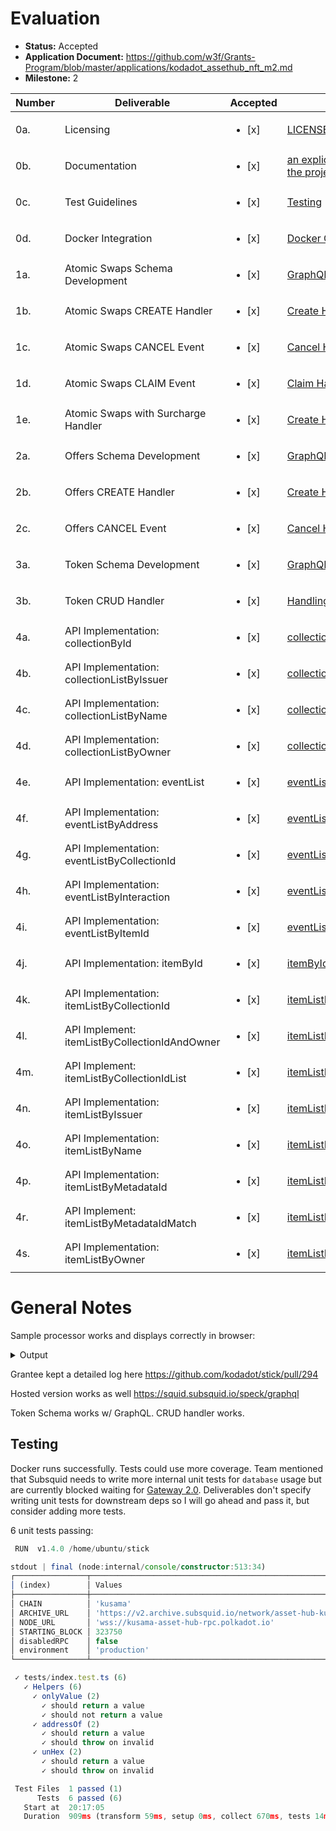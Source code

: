 # Evaluation


- **Status:** Accepted
- **Application Document:** https://github.com/w3f/Grants-Program/blob/master/applications/kodadot_assethub_nft_m2.md
- **Milestone:** 2

| Number | Deliverable                                   | Accepted | Link                                                                                                                                | Notes                          |
| ------ | --------------------------------------------- | ----------------- | ----------------------------------------------------------------------------------------------------------------------------------- | ------------------------------ |
| 0a.    | Licensing                                     | <ul><li>[x] </li></ul> | [LICENSE](https://github.com/kodadot/stick/blob/main/LICENSE)                                                                       | MIT                            |
| 0b.    | Documentation                                 | <ul><li>[x] </li></ul> | [an explicit README file to guide the project setup and execution](https://github.com/kodadot/stick/blob/feat/swap-it-up/README.md) | -                              |
| 0c.    | Test Guidelines                               | <ul><li>[x] </li></ul> | [Testing](https://github.com/kodadot/stick/tree/feat/swap-it-up/tests)                                                              | -                              |
| 0d.    | Docker Integration                            | <ul><li>[x] </li></ul> | [Docker Compose](https://github.com/kodadot/stick/blob/feat/swap-it-up/docker-compose.yml)                                          | -                              |
| 1a.    | Atomic Swaps Schema Development               | <ul><li>[x] </li></ul> | [GraphQL schema swap.](https://github.com/kodadot/stick/blob/feat/swap-it-up/schema.graphql#L198)                                   | -                              |
| 1b.    | Atomic Swaps CREATE Handler                   | <ul><li>[x] </li></ul> | [Create Handler](https://github.com/kodadot/stick/blob/feat/swap-it-up/src/mappings/nfts/createSwap.ts)                             | -                              |
| 1c.    | Atomic Swaps CANCEL Event                     | <ul><li>[x] </li></ul> | [Cancel Handler](https://github.com/kodadot/stick/blob/feat/swap-it-up/src/mappings/nfts/cancelSwap.ts)                             | -                              |
| 1d.    | Atomic Swaps CLAIM Event                      | <ul><li>[x] </li></ul> | [Claim Handler](https://github.com/kodadot/stick/blob/feat/swap-it-up/src/mappings/nfts/claim.ts)                                   | -                              |
| 1e.    | Atomic Swaps with Surcharge Handler           | <ul><li>[x] </li></ul> | [Create Handler](https://github.com/kodadot/stick/blob/feat/swap-it-up/src/mappings/nfts/createSwap.ts#L48)                         | -                              |
| 2a.    | Offers Schema Development                     | <ul><li>[x] </li></ul> | [GraphQL schema offer.](https://github.com/kodadot/stick/blob/feat/swap-it-up/schema.graphql#L173)                                  | -                              |
| 2b.    | Offers CREATE Handler                         | <ul><li>[x] </li></ul> | [Create Handler](https://github.com/kodadot/stick/blob/feat/swap-it-up/src/mappings/nfts/createSwap.ts#L25)                         | -                              |
| 2c.    | Offers CANCEL Event                           | <ul><li>[x] </li></ul> | [Cancel Handler](https://github.com/kodadot/stick/blob/feat/swap-it-up/src/mappings/nfts/cancelSwap.ts#L23)                         | -                              |
| 3a.    | Token Schema Development                      | <ul><li>[x] </li></ul> | [GraphQL schema token.](https://github.com/kodadot/stick/blob/feat/swap-it-up/schema.graphql#L40)                                   | -                              |
| 3b.    | Token CRUD Handler                            | <ul><li>[x] </li></ul> | [Handling Token](https://github.com/kodadot/stick/blob/feat/swap-it-up/src/mappings/shared/token/tokenAPI.ts)                       | -                              |
| 4a.    | API Implementation: collectionById            | <ul><li>[x] </li></ul> | [collectionById](https://github.com/vikiival/kodaquery/blob/main/main.ts#L36)                                                       | -                              |
| 4b.    | API Implementation: collectionListByIssuer    | <ul><li>[x] </li></ul> | [collectionListByIssuer](https://github.com/vikiival/kodaquery/blob/main/main.ts#L44)                                               | -                              |
| 4c.    | API Implementation: collectionListByName      | <ul><li>[x] </li></ul> | [collectionListByName](https://github.com/vikiival/kodaquery/blob/main/main.ts#L53)                                                 | -                              |
| 4d.    | API Implementation: collectionListByOwner     | <ul><li>[x] </li></ul> | [collectionListByOwner](https://github.com/vikiival/kodaquery/blob/main/main.ts#L62)                                                | -                              |
| 4e.    | API Implementation: eventList                 | <ul><li>[x] </li></ul> | [eventList](https://github.com/vikiival/kodaquery/blob/main/main.ts#L72)                                                            | -                              |
| 4f.    | API Implementation: eventListByAddress        | <ul><li>[x] </li></ul> | [eventListByAddress](https://github.com/vikiival/kodaquery/blob/main/main.ts#L80)                                                   | -                              |
| 4g.    | API Implementation: eventListByCollectionId   | <ul><li>[x] </li></ul> | [eventListByCollectionId](https://github.com/vikiival/kodaquery/blob/main/main.ts#L89)                                              | -                              |
| 4h.    | API Implementation: eventListByInteraction    | <ul><li>[x] </li></ul> | [eventListByInteraction](https://github.com/vikiival/kodaquery/blob/main/main.ts#L98)                                               | -                              |
| 4i.    | API Implementation: eventListByItemId         | <ul><li>[x] </li></ul> | [eventListByItemId](https://github.com/vikiival/kodaquery/blob/main/main.ts#L107)                                                   | -                              |
| 4j.    | API Implementation: itemById                  | <ul><li>[x] </li></ul> | [itemById](https://github.com/vikiival/kodaquery/blob/main/main.ts#L117)                                                            | -                              |
| 4k.    | API Implementation: itemListByCollectionId    | <ul><li>[x] </li></ul> | [itemListByCollectionId](https://github.com/vikiival/kodaquery/blob/main/main.ts#L125)                                              | -                              |
| 4l.    | API Implement: itemListByCollectionIdAndOwner | <ul><li>[x] </li></ul> | [itemListByCollectionIdAndOwner](https://github.com/vikiival/kodaquery/blob/main/main.ts#L134)                                      | -                              |
| 4m.    | API Implement: itemListByCollectionIdList     | <ul><li>[x] </li></ul> | [itemListByCollectionIdList](https://github.com/vikiival/kodaquery/blob/main/main.ts#L144)                                          | -                              |
| 4n.    | API Implementation: itemListByIssuer          | <ul><li>[x] </li></ul> | [itemListByIssuer](https://github.com/vikiival/kodaquery/blob/main/main.ts#L153)                                                    | -                              |
| 4o.    | API Implementation: itemListByName            | <ul><li>[x] </li></ul> | [itemListByName](https://github.com/vikiival/kodaquery/blob/main/main.ts#L162)                                                      | -                              |
| 4p.    | API Implementation: itemListByMetadataId      | <ul><li>[x] </li></ul> | [itemListByMetadataId](https://github.com/vikiival/kodaquery/blob/main/main.ts#L171)                                                | -                              |
| 4r.    | API Implement: itemListByMetadataIdMatch      | <ul><li>[x] </li></ul> | [itemListByMetadataIdMatch](https://github.com/vikiival/kodaquery/blob/main/main.ts#L190)                                           | -                              |
| 4s.    | API Implementation: itemListByOwner           | <ul><li>[x] </li></ul> | [itemListByOwner](https://github.com/vikiival/kodaquery/blob/main/main.ts#L189)                                                     | -                              |

# General Notes

Sample processor works and displays correctly in browser:

<details>
  <summary>Output</summary>

```ts
                           "timestamp": "2021-09-24T16:38:06.509Z",
                           "collectionId": "u-1",
                           "sn": "491",
                           "to": "G22JL5wM6MDvku8jYiKShL2N8c6HfVgcWaR3GmpajtgR9Fc"
                         }
16:14:28 INFO  squid:log 💚 [SEND] u-1-491 from DFi8qw43wy5ihCJKpnRYHAkv7ppgWZJL4fYrnbCHU9W4pcp to G22JL5wM6MDvku8jYiKShL2N8c6HfVgcWaR3GmpajtgR9Fc
16:14:28 DEBUG squid:log Processing Uniques.Transferred
16:14:28 INFO  squid:log ⏳ [SEND] 824023
16:14:28 DEBUG squid:log [SEND] {
                           "caller": "Hxz9CRinkTf5JEQ7bkAeUw55TGGxkuRpPDhSrxSbFAY5y7X",
                           "blockNumber": "824023",
                           "timestamp": "2021-09-24T16:38:18.583Z",
                           "collectionId": "u-2",
                           "sn": "2429",
                           "to": "Gecf3Bn2cF2buiESKSNrhimEHdwLwpFmSkQy4fvRbXbBZAh"
                         }
16:14:28 INFO  squid:log 💚 [SEND] u-2-2429 from Hxz9CRinkTf5JEQ7bkAeUw55TGGxkuRpPDhSrxSbFAY5y7X to Gecf3Bn2cF2buiESKSNrhimEHdwLwpFmSkQy4fvRbXbBZAh
16:14:28 DEBUG squid:log Processing Uniques.Transferred
16:14:28 INFO  squid:log ⏳ [SEND] 824023
16:14:28 DEBUG squid:log [SEND] {
                           "caller": "GkAtAEia2c2zQUrzwey8EqnegoEkGiKbw6m5emXL1CgXrtr",
                           "blockNumber": "824023",
                           "timestamp": "2021-09-24T16:38:18.583Z",
                           "collectionId": "u-2",
                           "sn": "108",
                           "to": "EGV3Qmrq1qMxeXW5uPXXWTHwXZDQ6384vv9pKAUFwxYw9rw"
                         }
16:14:28 INFO  squid:log 💚 [SEND] u-2-108 from GkAtAEia2c2zQUrzwey8EqnegoEkGiKbw6m5emXL1CgXrtr to EGV3Qmrq1qMxeXW5uPXXWTHwXZDQ6384vv9pKAUFwxYw9rw
16:14:28 DEBUG squid:log Processing Uniques.Transferred
16:14:28 INFO  squid:log ⏳ [SEND] 824024
16:14:28 DEBUG squid:log [SEND] {
                           "caller": "Cx52PDPSGvkTQqYb2LdNn3xnuo4JRUnmTaKTRzrSk6gXB2j",
                           "blockNumber": "824024",
                           "timestamp": "2021-09-24T16:38:30.444Z",
                           "collectionId": "u-2",
                           "sn": "2312",
                           "to": "CpX6D7sxvZKUeaJUpS6Eb8Y2g79F7DEZXU1QucUX5o2HyfK"
                         }
16:14:28 INFO  squid:log 💚 [SEND] u-2-2312 from Cx52PDPSGvkTQqYb2LdNn3xnuo4JRUnmTaKTRzrSk6gXB2j to CpX6D7sxvZKUeaJUpS6Eb8Y2g79F7DEZXU1QucUX5o2HyfK
16:14:28 DEBUG squid:log Processing Uniques.Transferred
16:14:28 INFO  squid:log ⏳ [SEND] 824024
16:14:28 DEBUG squid:log [SEND] {
                           "caller": "Er7RXEYWjdtvSoQBE6GGjYyoBRuky5nMu4NFcXfRqjojnUT",
                           "blockNumber": "824024",
                           "timestamp": "2021-09-24T16:38:30.444Z",
                           "collectionId": "u-2",
                           "sn": "2719",
                           "to": "GSHkVxCvovrZ8EZSpAijazEE5ivHR1FFpN5qev73MZzqRpZ"
                         }
16:14:28 INFO  squid:log 💚 [SEND] u-2-2719 from Er7RXEYWjdtvSoQBE6GGjYyoBRuky5nMu4NFcXfRqjojnUT to GSHkVxCvovrZ8EZSpAijazEE5ivHR1FFpN5qev73MZzqRpZ
16:14:28 DEBUG squid:log Processing Uniques.Transferred
16:14:28 INFO  squid:log ⏳ [SEND] 824025
16:14:28 DEBUG squid:log [SEND] {
                           "caller": "DY8iuSt31L8oZv5VHz45RZieAAjwqgji43MctGGBdMmyE1A",
                           "blockNumber": "824025",
                           "timestamp": "2021-09-24T16:38:42.780Z",
                           "collectionId": "u-0",
                           "sn": "2469",
                           "to": "ED45ZRS573WZs1AoB6WbvD26v2uc7johtNT77sfEbvuZnuj"
                         }
16:14:28 INFO  squid:log 💚 [SEND] u-0-2469 from DY8iuSt31L8oZv5VHz45RZieAAjwqgji43MctGGBdMmyE1A to ED45ZRS573WZs1AoB6WbvD26v2uc7johtNT77sfEbvuZnuj
16:14:28 DEBUG squid:log Processing Uniques.Transferred
16:14:28 INFO  squid:log ⏳ [SEND] 824025
16:14:28 DEBUG squid:log [SEND] {
                           "caller": "H28baDH1YU8QCxLh6qhjJEUuTZoWZkhjx5PKNvTMWWiCJqh",
                           "blockNumber": "824025",
                           "timestamp": "2021-09-24T16:38:42.780Z",
                           "collectionId": "u-2",
                           "sn": "1351",
                           "to": "DgC4XNwFU99g9NPkT37khhHJYokPSDMDGAE3bdyjHhHzzNx"
                         }
16:14:28 INFO  squid:log 💚 [SEND] u-2-1351 from H28baDH1YU8QCxLh6qhjJEUuTZoWZkhjx5PKNvTMWWiCJqh to DgC4XNwFU99g9NPkT37khhHJYokPSDMDGAE3bdyjHhHzzNx
16:14:28 DEBUG squid:log Processing Uniques.Transferred
16:14:28 INFO  squid:log ⏳ [SEND] 824026
16:14:28 DEBUG squid:log [SEND] {
                           "caller": "H2Zq7v3BULdN4zTMnJ2R2jp589ezQLUWPVgzRaBLiqka3wX",
                           "blockNumber": "824026",
                           "timestamp": "2021-09-24T16:38:54.829Z",
                           "collectionId": "u-1",
                           "sn": "2431",
                           "to": "GcbjT6XsjsidC7F18ghTTeGzdagSQDfxye5WEUWfCehTaqf"
                         }
16:14:28 INFO  squid:log 💚 [SEND] u-1-2431 from H2Zq7v3BULdN4zTMnJ2R2jp589ezQLUWPVgzRaBLiqka3wX to GcbjT6XsjsidC7F18ghTTeGzdagSQDfxye5WEUWfCehTaqf
16:14:28 DEBUG squid:log Processing Uniques.Transferred
16:14:28 INFO  squid:log ⏳ [SEND] 824027
16:14:28 DEBUG squid:log [SEND] {
                           "caller": "Cgqsm4NcT9k4odAwrz7zG4hcnzMwwAQf91tyg5FoCKUXPSA",
                           "blockNumber": "824027",
                           "timestamp": "2021-09-24T16:39:06.545Z",
                           "collectionId": "u-2",
                           "sn": "3043",
                           "to": "F2GoUh286UrgrzkEuK77THDnGSo4ugzwgp4B15F5fdcUVpX"
                         }
16:14:28 INFO  squid:log 💚 [SEND] u-2-3043 from Cgqsm4NcT9k4odAwrz7zG4hcnzMwwAQf91tyg5FoCKUXPSA to F2GoUh286UrgrzkEuK77THDnGSo4ugzwgp4B15F5fdcUVpX
16:14:28 DEBUG squid:log Processing Uniques.Transferred
16:14:28 INFO  squid:log ⏳ [SEND] 824028
16:14:28 DEBUG squid:log [SEND] {
                           "caller": "GZeemkrSLctPAwHDpXnq3NPJFMKCkgPFeLrRwapDm5zohqw",
                           "blockNumber": "824028",
                           "timestamp": "2021-09-24T16:39:18.294Z",
                           "collectionId": "u-0",
                           "sn": "2192",
                           "to": "EPXKWpDZcxJaL9Vn29Vv95NYYgmb9ncAqpfhK8rdVKETE4j"
                         }
16:14:28 INFO  squid:log 💚 [SEND] u-0-2192 from GZeemkrSLctPAwHDpXnq3NPJFMKCkgPFeLrRwapDm5zohqw to EPXKWpDZcxJaL9Vn29Vv95NYYgmb9ncAqpfhK8rdVKETE4j
16:14:28 DEBUG squid:log Processing Uniques.Transferred
16:14:28 INFO  squid:log ⏳ [SEND] 824028
16:14:28 DEBUG squid:log [SEND] {
                           "caller": "HHPeD1USSLFXoXXxktPzCzPEJCgpjtfxny1jfcWSFEbpEev",
                           "blockNumber": "824028",
                           "timestamp": "2021-09-24T16:39:18.294Z",
                           "collectionId": "u-1",
                           "sn": "240",
                           "to": "EE2X7VUZtBMekM3tyy1xEAGWMvUHT1YTtoGht25qxfRtUd4"
                         }
16:14:28 INFO  squid:log 💚 [SEND] u-1-240 from HHPeD1USSLFXoXXxktPzCzPEJCgpjtfxny1jfcWSFEbpEev to EE2X7VUZtBMekM3tyy1xEAGWMvUHT1YTtoGht25qxfRtUd4
16:14:28 DEBUG squid:log Processing Uniques.Transferred
16:14:28 INFO  squid:log ⏳ [SEND] 824029
16:14:28 DEBUG squid:log [SEND] {
                           "caller": "FtYLatWSsvvkaVrRLPWSbuvsWFpxD39gEw6h98LU7czShrp",
                           "blockNumber": "824029",
                           "timestamp": "2021-09-24T16:39:30.660Z",
                           "collectionId": "u-1",
                           "sn": "511",
                           "to": "H2Dvi5iiBhXL8m2jEdE5YMpBxp52fGJDnQbpewV5RoVsfYo"
                         }
16:14:28 INFO  squid:log 💚 [SEND] u-1-511 from FtYLatWSsvvkaVrRLPWSbuvsWFpxD39gEw6h98LU7czShrp to H2Dvi5iiBhXL8m2jEdE5YMpBxp52fGJDnQbpewV5RoVsfYo
16:14:28 DEBUG squid:log Processing Uniques.Transferred
16:14:28 INFO  squid:log ⏳ [SEND] 824029
16:14:28 DEBUG squid:log [SEND] {
                           "caller": "DrZZnynDaTYqyv1M54qavkTbkn6iszZgMh2R2p5kC77UMve",
                           "blockNumber": "824029",
                           "timestamp": "2021-09-24T16:39:30.660Z",
                           "collectionId": "u-2",
                           "sn": "1375",
                           "to": "GHbnrGrFHX6jMWRtDLjC7HeRk4yLfhfUenu6maq7VdntzyW"
                         }
16:14:28 INFO  squid:log 💚 [SEND] u-2-1375 from DrZZnynDaTYqyv1M54qavkTbkn6iszZgMh2R2p5kC77UMve to GHbnrGrFHX6jMWRtDLjC7HeRk4yLfhfUenu6maq7VdntzyW
16:14:28 DEBUG squid:log Processing Uniques.Transferred
16:14:28 INFO  squid:log ⏳ [SEND] 824029
16:14:28 DEBUG squid:log [SEND] {
                           "caller": "DwANEv486UGDzWHe6iS2NhDeZD4GL78aTv1fy38MpTSwS8p",
                           "blockNumber": "824029",
                           "timestamp": "2021-09-24T16:39:30.660Z",
                           "collectionId": "u-0",
                           "sn": "1871",
                           "to": "Cr9d8GgrpFAp5f9oLysChnHUNdAHvGi8WuFsyQRGzFnszYW"
                         }
16:14:28 INFO  squid:log 💚 [SEND] u-0-1871 from DwANEv486UGDzWHe6iS2NhDeZD4GL78aTv1fy38MpTSwS8p to Cr9d8GgrpFAp5f9oLysChnHUNdAHvGi8WuFsyQRGzFnszYW
16:14:28 DEBUG squid:log Processing Uniques.Transferred
16:14:28 INFO  squid:log ⏳ [SEND] 824029
16:14:28 DEBUG squid:log [SEND] {
                           "caller": "CgR1ksYHvxiKdCdTCC2ZhyuDU4w7TDzQUGGi9y5jNFDvQ8P",
                           "blockNumber": "824029",
                           "timestamp": "2021-09-24T16:39:30.660Z",
                           "collectionId": "u-2",
                           "sn": "801",
                           "to": "JHVGHUsT9fYqkG6yYW2uqYGzBZR1dvnL7KNYgJkv8fKu5R4"
                         }
16:14:28 INFO  squid:log 💚 [SEND] u-2-801 from CgR1ksYHvxiKdCdTCC2ZhyuDU4w7TDzQUGGi9y5jNFDvQ8P to JHVGHUsT9fYqkG6yYW2uqYGzBZR1dvnL7KNYgJkv8fKu5R4
16:14:28 DEBUG squid:log Processing Uniques.Transferred
16:14:28 INFO  squid:log ⏳ [SEND] 824029
16:14:28 DEBUG squid:log [SEND] {
                           "caller": "H2BmBRqpKqHP1YirAgWERGTAQvMiDpkvkm5iVQYqY1E5qMw",
                           "blockNumber": "824029",
                           "timestamp": "2021-09-24T16:39:30.660Z",
                           "collectionId": "u-1",
                           "sn": "1641",
                           "to": "CjSNNe37YFEd9DYxix9tvVVaRBjTd6ruRWT3UFiwUGi7Cf7"
                         }
16:14:28 INFO  squid:log 💚 [SEND] u-1-1641 from H2BmBRqpKqHP1YirAgWERGTAQvMiDpkvkm5iVQYqY1E5qMw to CjSNNe37YFEd9DYxix9tvVVaRBjTd6ruRWT3UFiwUGi7Cf7
16:14:28 DEBUG squid:log Processing Uniques.Transferred
16:14:28 INFO  squid:log ⏳ [SEND] 824030
16:14:28 DEBUG squid:log [SEND] {
                           "caller": "HZaYDzTAEXQSyazQC83szHEPRnZSeLi961LQDpcVKiAsHkU",
                           "blockNumber": "824030",
                           "timestamp": "2021-09-24T16:39:42.752Z",
                           "collectionId": "u-1",
                           "sn": "305",
                           "to": "E8gv3RjJEcvyZmiE7BJ8MRsX17qRzYqBENCBZdPKtBhcmH6"
                         }
16:14:28 INFO  squid:log 💚 [SEND] u-1-305 from HZaYDzTAEXQSyazQC83szHEPRnZSeLi961LQDpcVKiAsHkU to E8gv3RjJEcvyZmiE7BJ8MRsX17qRzYqBENCBZdPKtBhcmH6
16:14:28 DEBUG squid:log Processing Uniques.Transferred
16:14:28 INFO  squid:log ⏳ [SEND] 824030
16:14:28 DEBUG squid:log [SEND] {
                           "caller": "FF6LZGUvB7qcKphZ8Z7V1tJEEcxLZRtpZyobwGZ78Mzagvr",
                           "blockNumber": "824030",
                           "timestamp": "2021-09-24T16:39:42.752Z",
                           "collectionId": "u-2",
                           "sn": "1331",
                           "to": "HUeY9ac58v8yZcqYaFhZRu7xTHpjS8zMFyYiegrAwrL1hXJ"
                         }
16:14:29 INFO  squid:log 💚 [SEND] u-2-1331 from FF6LZGUvB7qcKphZ8Z7V1tJEEcxLZRtpZyobwGZ78Mzagvr to HUeY9ac58v8yZcqYaFhZRu7xTHpjS8zMFyYiegrAwrL1hXJ
16:14:29 DEBUG squid:log Processing Uniques.Transferred
16:14:29 INFO  squid:log ⏳ [SEND] 824031
16:14:29 DEBUG squid:log [SEND] {
                           "caller": "DViNPtE47fxhSJDEspMZ8erdUw49Se2KeJ6NCmbayJLeUVB",
                           "blockNumber": "824031",
                           "timestamp": "2021-09-24T16:39:54.480Z",
                           "collectionId": "u-1",
                           "sn": "2535",
                           "to": "GsytPWTndtba6TkfeYcRWpqp3h15Wp4p8nk3VsZMQmCq2CH"
                         }
16:14:29 INFO  squid:log 💚 [SEND] u-1-2535 from DViNPtE47fxhSJDEspMZ8erdUw49Se2KeJ6NCmbayJLeUVB to GsytPWTndtba6TkfeYcRWpqp3h15Wp4p8nk3VsZMQmCq2CH
16:14:29 DEBUG squid:log Processing Uniques.Transferred
16:14:29 INFO  squid:log ⏳ [SEND] 824031
16:14:29 DEBUG squid:log [SEND] {
                           "caller": "FChV1RftMPpFcgzR3PwRMFEwvnZaipkzoPbVoZwpgtZqyrh",
                           "blockNumber": "824031",
                           "timestamp": "2021-09-24T16:39:54.480Z",
                           "collectionId": "u-1",
                           "sn": "121",
                           "to": "EfAQrzthcADWWecbHEEX6dZAtGa9srrUAK4es5NC8xfdnLT"
                         }
16:14:29 INFO  squid:log 💚 [SEND] u-1-121 from FChV1RftMPpFcgzR3PwRMFEwvnZaipkzoPbVoZwpgtZqyrh to EfAQrzthcADWWecbHEEX6dZAtGa9srrUAK4es5NC8xfdnLT
16:14:29 DEBUG squid:log Processing Uniques.Transferred
16:14:29 INFO  squid:log ⏳ [SEND] 824031
16:14:29 DEBUG squid:log [SEND] {
                           "caller": "GhBt5U9r7yQ6dmYgaS8SxKvmzCLqKsr14XgsjuMZdx815qy",
                           "blockNumber": "824031",
                           "timestamp": "2021-09-24T16:39:54.480Z",
                           "collectionId": "u-2",
                           "sn": "3206",
                           "to": "GefnjhSm2kU2F1RcKFMvqoJXjQWTTXE6MquAptF9osWZk73"
                         }
16:14:29 INFO  squid:log 💚 [SEND] u-2-3206 from GhBt5U9r7yQ6dmYgaS8SxKvmzCLqKsr14XgsjuMZdx815qy to GefnjhSm2kU2F1RcKFMvqoJXjQWTTXE6MquAptF9osWZk73
16:14:29 DEBUG squid:log Processing Uniques.Transferred
16:14:29 INFO  squid:log ⏳ [SEND] 824031
16:14:29 DEBUG squid:log [SEND] {
                           "caller": "FPfazdrXpU8qe4kyvDQsJH8dJTxKp7ypbtNoNdV4WJzkA9e",
                           "blockNumber": "824031",
                           "timestamp": "2021-09-24T16:39:54.480Z",
                           "collectionId": "u-0",
                           "sn": "25",
                           "to": "D6CPLK6wtJUpEMv9ghgx3wb85D6U9zLTfPgSdMvyfufeG9f"
                         }
16:14:29 INFO  squid:log 💚 [SEND] u-0-25 from FPfazdrXpU8qe4kyvDQsJH8dJTxKp7ypbtNoNdV4WJzkA9e to D6CPLK6wtJUpEMv9ghgx3wb85D6U9zLTfPgSdMvyfufeG9f
16:14:29 DEBUG squid:log Processing Uniques.Transferred
16:14:29 INFO  squid:log ⏳ [SEND] 824032
16:14:29 DEBUG squid:log [SEND] {
                           "caller": "HYwJGv3YPZw5yUtADciYgBvVXW2joPvvgSonGUQK3efCBEk",
                           "blockNumber": "824032",
                           "timestamp": "2021-09-24T16:40:06.492Z",
                           "collectionId": "u-1",
                           "sn": "3007",
                           "to": "JGvvtThfaSAP3vfuPC3qrRgCzSAdpZcCXveofdpPmq51ZqJ"
                         }
16:14:29 INFO  squid:log 💚 [SEND] u-1-3007 from HYwJGv3YPZw5yUtADciYgBvVXW2joPvvgSonGUQK3efCBEk to JGvvtThfaSAP3vfuPC3qrRgCzSAdpZcCXveofdpPmq51ZqJ
16:14:29 DEBUG squid:log Processing Uniques.Transferred
16:14:29 INFO  squid:log ⏳ [SEND] 824032
16:14:29 DEBUG squid:log [SEND] {
                           "caller": "EMDiJVH88dbTt55Seda2hjWh1LJ2TxTHVUjvq1DWSWLp3pQ",
                           "blockNumber": "824032",
                           "timestamp": "2021-09-24T16:40:06.492Z",
                           "collectionId": "u-0",
                           "sn": "2182",
                           "to": "CjCZ82R4m6ScgW2y8NkPxwzfJWnVK2yVrUnQHJS8ia5F8yg"
                         }
16:14:29 INFO  squid:log 💚 [SEND] u-0-2182 from EMDiJVH88dbTt55Seda2hjWh1LJ2TxTHVUjvq1DWSWLp3pQ to CjCZ82R4m6ScgW2y8NkPxwzfJWnVK2yVrUnQHJS8ia5F8yg
16:14:29 DEBUG squid:log Processing Uniques.Transferred
16:14:29 INFO  squid:log ⏳ [SEND] 824032
16:14:29 DEBUG squid:log [SEND] {
                           "caller": "CrdYGcufhngvK3VUPhwPe6K7PBG6JwrRebaMJkGqcUVvR8Z",
                           "blockNumber": "824032",
                           "timestamp": "2021-09-24T16:40:06.492Z",
                           "collectionId": "u-1",
                           "sn": "1336",
                           "to": "EZzLLbrjLsnyVh7p1QPw4FKU8E5fa4ia8kAtQXt9jHBkUyB"
                         }
16:14:29 INFO  squid:log 💚 [SEND] u-1-1336 from CrdYGcufhngvK3VUPhwPe6K7PBG6JwrRebaMJkGqcUVvR8Z to EZzLLbrjLsnyVh7p1QPw4FKU8E5fa4ia8kAtQXt9jHBkUyB
16:14:29 DEBUG squid:log Processing Uniques.Transferred
16:14:29 INFO  squid:log ⏳ [SEND] 824032
16:14:29 DEBUG squid:log [SEND] {
                           "caller": "H4ejywW39e8xx2ZxMzTR7rGsvwhqBoZ2SADcKicz8ACH1G1",
                           "blockNumber": "824032",
                           "timestamp": "2021-09-24T16:40:06.492Z",
                           "collectionId": "u-1",
                           "sn": "2874",
                           "to": "FSG47orCZ5fjwWshvyELTnSEzQEC6Hymd7H17Dr561GLtUE"
                         }
16:14:29 INFO  squid:log 💚 [SEND] u-1-2874 from H4ejywW39e8xx2ZxMzTR7rGsvwhqBoZ2SADcKicz8ACH1G1 to FSG47orCZ5fjwWshvyELTnSEzQEC6Hymd7H17Dr561GLtUE
16:14:29 DEBUG squid:log Processing Uniques.Transferred
16:14:29 INFO  squid:log ⏳ [SEND] 824032
16:14:29 DEBUG squid:log [SEND] {
                           "caller": "DBSbCw7UEsRo5E73aYvVYjp1DHTd4xiW5HEag8FAFCFCNwg",
                           "blockNumber": "824032",
                           "timestamp": "2021-09-24T16:40:06.492Z",
                           "collectionId": "u-1",
                           "sn": "2529",
                           "to": "Dig8buRuwT1RHH2RAWiLW4mDpU4wpv6GWAbsYEmbXtt4Qsy"
                         }
16:14:29 INFO  squid:log 💚 [SEND] u-1-2529 from DBSbCw7UEsRo5E73aYvVYjp1DHTd4xiW5HEag8FAFCFCNwg to Dig8buRuwT1RHH2RAWiLW4mDpU4wpv6GWAbsYEmbXtt4Qsy
16:14:29 DEBUG squid:log Processing Uniques.Transferred
16:14:29 INFO  squid:log ⏳ [SEND] 824032
16:14:29 DEBUG squid:log [SEND] {
                           "caller": "CgasYz6n7Cer4XbC1pkFNN5mpq3SqNwjn2sU2ZNSqFiohvU",
                           "blockNumber": "824032",
```
</details>

Grantee kept a detailed log here https://github.com/kodadot/stick/pull/294

Hosted version works as well https://squid.subsquid.io/speck/graphql

Token Schema works w/ GraphQL. CRUD handler works.

## Testing

Docker runs successfully. Tests could use more coverage. Team mentioned that Subsquid needs to write more internal unit tests for `database` usage but are currently blocked waiting for [Gateway 2.0](https://docs.subsquid.io/subsquid-network/participate/gateway/). Deliverables don't specify writing unit tests for downstream deps so I will go ahead and pass it, but consider adding more tests.

6 unit tests passing:

```ts
 RUN  v1.4.0 /home/ubuntu/stick

stdout | final (node:internal/console/constructor:513:34)
┌────────────────┬───────────────────────────────────────────────────────────┐
│ (index)        │ Values                                                    │
├────────────────┼───────────────────────────────────────────────────────────┤
│ CHAIN          │ 'kusama'                                                  │
│ ARCHIVE_URL    │ 'https://v2.archive.subsquid.io/network/asset-hub-kusama' │
│ NODE_URL       │ 'wss://kusama-asset-hub-rpc.polkadot.io'                  │
│ STARTING_BLOCK │ 323750                                                    │
│ disabledRPC    │ false                                                     │
│ environment    │ 'production'                                              │
└────────────────┴───────────────────────────────────────────────────────────┘

 ✓ tests/index.test.ts (6)
   ✓ Helpers (6)
     ✓ onlyValue (2)
       ✓ should return a value
       ✓ should not return a value
     ✓ addressOf (2)
       ✓ should return a value
       ✓ should throw on invalid
     ✓ unHex (2)
       ✓ should return a value
       ✓ should throw on invalid

 Test Files  1 passed (1)
      Tests  6 passed (6)
   Start at  20:17:05
   Duration  909ms (transform 59ms, setup 0ms, collect 670ms, tests 14ms, environment 0ms, prepare 68ms)
```
